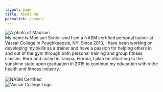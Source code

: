 ```yaml
---
layout: page
title: About Me
permalink: /about/
---
```


<div class="row">

  <div class="six columns">
    <img alt="A photo of Madison" src="http://i.imgur.com/eoFtNAD.jpg" />
  </div>

  <div class="six columns">
    My name is Madison Senior and I am a NASM certified personal trainer at Vassar College in Poughkeepsie, NY. Since 2013, I have been working on developing my skills as a trainer and have a passion for helping others in and out of the gym through both personal training and group fitness classes. Born and raised in Tampa, Florida, I plan on returning to the sunshine state upon graduation in 2015 to continue my education within the health and fitness industry.
  </div>

</div>


<div class="row">
  <div class="six columns">&nbsp;</div>

  <div class="three columns">
    <img alt="NASM Certified" src="http://i.imgur.com/Pf3JpBy.jpg" />
  </div>

  <div class="three columns">
    <img alt="Vassar College Logo" src="http://i.imgur.com/H743Dsc.png" />
  </div>
</div>
